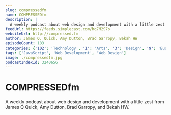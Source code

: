 ```yaml
---
slug: compressedfm
name: COMPRESSEDfm
description: |
  A weekly podcast about web design and development with a little zest from James Q Quick, Amy Dutton, Brad Garropy, and Bekah HW.
feedUrl: https://feeds.simplecast.com/hq7M2S7s
websiteUrl: http://compressed.fm
author: James Q. Quick, Amy Dutton, Brad Garropy, Bekah HW
episodeCount: 183
categories: {'102': 'Technology', '1': 'Arts', '3': 'Design', '9': 'Business', '14': 'Marketing'}
tags: ['JavaScript', 'Web Development', 'Web Design']
image: ./compressedfm.jpg
podcastIndexId: 3240656
---
```

# COMPRESSEDfm

A weekly podcast about web design and development with a little zest from James Q Quick, Amy Dutton, Brad Garropy, and Bekah HW.
